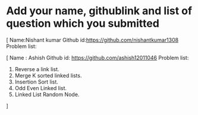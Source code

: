 # Add your name, githublink and list of question which you submitted

[
 Name:Nishant kumar
 Github id:https://github.com/nishantkumar1308
 Problem list:

[
Name : Ashish
Github id: https://github.com/ashish12011046
Problem list:

1. Reverse a link list.
2. Merge K sorted linked lists.
3. Insertion Sort list.
4. Odd Even Linked list.
5. Linked List Random Node.

]